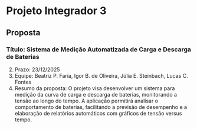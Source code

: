 # Projeto Integrador 3
## Proposta
### Título: Sistema de Medição Automatizada de Carga e Descarga de Baterias
2. Prazo: 23/12/2025
3. Equipe: Beatriz P. Faria, Igor B. de Oliveira, Júlia E. Steinbach, Lucas C. Fontes
4. Resumo da proposta: O projeto visa desenvolver um sistema para medição da curva
de carga e descarga de baterias, monitorando a tensão ao longo do tempo. A aplicação
permitirá analisar o comportamento de baterias, facilitando a previsão de desempenho e a
elaboração de relatórios automáticos com gráficos de tensão versus tempo.
